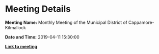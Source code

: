 # Meeting Details

**Meeting Name:** Monthly Meeting of the Municipal District of Cappamore-Kilmallock

**Date and Time:** 2019-04-11 15:30:00

**<a href="https://www.limerick.ie/council/whats-on/monthly-meeting-municipal-district-cappamore-kilmallock-49" target="_blank">Link to meeting</a>**
